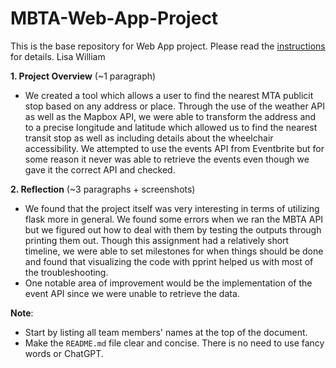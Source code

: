 # MBTA-Web-App-Project

This is the base repository for Web App project. Please read the [instructions](instructions.md) for details.
Lisa 
William


**1. Project Overview** (~1 paragraph)

* We created a tool which allows a user to find the nearest MTA publicit stop based on any address or place. Through the use of the weather API as well as the Mapbox API, we were able to transform the address and to a precise longitude and latitude which allowed us to find the nearest transit stop as well as including details about the wheelchair accessibility. We attempted to use the events API from Eventbrite but for some reason it never was able to retrieve the events even though we gave it the correct API and checked.

**2. Reflection** (~3 paragraphs + screenshots)

* We found that the project itself was very interesting in terms of utilizing flask more in general. We found some errors when we ran the MBTA API but we figured out how to deal with them by testing the outputs through printing them out. Though this assignment had a relatively short timeline, we were able to set milestones for when things should be done and found that visualizing the code with pprint helped us with most of the troubleshooting.
* One notable area of improvement would be the implementation of the event API since we were unable to retrieve the data.


**Note**:

- Start by listing all team members' names at the top of the document.
- Make the `README.md` file clear and concise. There is no need to use fancy words or ChatGPT.